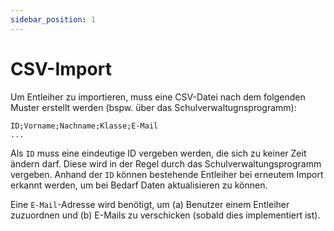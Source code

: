 ```yaml
---
sidebar_position: 1
---
```


# CSV-Import

Um Entleiher zu importieren, muss eine CSV-Datei nach dem folgenden Muster erstellt werden (bspw. über das Schulverwaltugnsprogramm):

```csv
ID;Vorname;Nachname;Klasse;E-Mail
...
```

Als `ID` muss eine eindeutige ID vergeben werden, die sich zu keiner Zeit ändern darf. Diese wird in der Regel durch
das Schulverwaltungsprogramm vergeben. Anhand der `ID` können bestehende Entleiher bei erneutem Import erkannt werden,
um bei Bedarf Daten aktualisieren zu können.

Eine `E-Mail`-Adresse wird benötigt, um (a) Benutzer einem Entleiher zuzuordnen und (b) E-Mails zu verschicken (sobald dies
implementiert ist).

